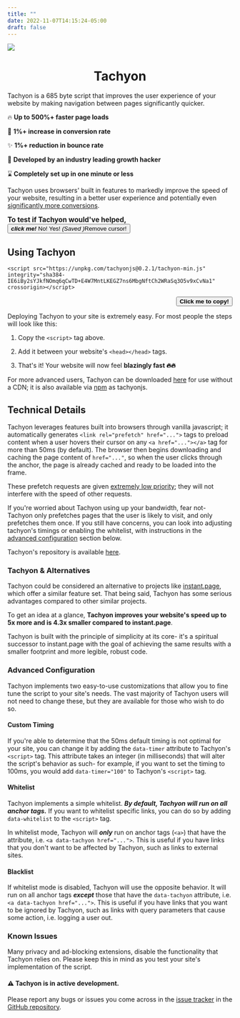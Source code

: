 ```yaml
---
title: ""
date: 2022-11-07T14:15:24-05:00
draft: false
---
```


<script src="required.js"></script>
<script src="https://unpkg.com/tachyonjs@0.2.1/tachyon-min.js" integrity="sha384-IE6iBy2sYJkfNOmq6qCwTD+E4W7MntLKEGZ7ns6MbgNftCh2WRaSq3O5v9xCvNa1" crossorigin></script>


![](/tachyon.svg)

<h1 style="text-align: center;">Tachyon</h1>

Tachyon is a 685 byte script that improves the user experience of your website by making navigation between pages significantly quicker.

🔥 **Up to 500%+ faster page loads**

💸 **1%+ increase in conversion rate**

✨ **1%+ reduction in bounce rate**

🔬 **Developed by an industry leading growth hacker**

⌛ **Completely set up in one minute or less**

Tachyon uses browsers' built in features to markedly improve the speed of your website, resulting in a better user experience and potentially even [significantly more conversions](https://archive.ph/0RPcN). 

<span style="font-size:110%;">**To test if Tachyon would've helped,** <button><span id="clickMe">***click
                            me!***</span></span>
                        <span class="hidden" id="no">No!</span> <span class="hidden" id="yes">Yes!</span>
                        <span class="hidden" id="result">*(Saved <span class="hidden"
                                id="timeSpan"></span><span>)*</span><span class="hidden" id="error">Remove
                          cursor!</span></button>


## Using Tachyon


<span id="copyText">`<script src="https://unpkg.com/tachyonjs@0.2.1/tachyon-min.js" integrity="sha384-IE6iBy2sYJkfNOmq6qCwTD+E4W7MntLKEGZ7ns6MbgNftCh2WRaSq3O5v9xCvNa1" crossorigin></script>`</span>

<div style="text-align:right;">
<button id="copier">
<strong>Click me to copy!</strong>
</button>
</div>


Deploying Tachyon to your site is extremely easy.
For most people the steps will look like this:

1. Copy the `<script>` tag above.

2. Add it between your website's `<head></head>` tags.

3. That's it! Your website will now feel **blazingly fast 🔥🔥**

For more advanced users, Tachyon can be downloaded [here](https://github.com/weebney/tachyon) for use without a CDN; it is also available via [npm](https://www.npmjs.com/package/tachyonjs) as tachyonjs. 

## Technical Details

Tachyon leverages features built into browsers through vanilla javascript; it automatically generates `<link rel="prefetch" href="...">` tags to preload content when a user hovers their cursor on any `<a href="..."></a>` tag for more than 50ms (by default). The browser then begins downloading and caching the page content of `href="..."`, so when the user clicks through the anchor, the page is already cached and ready to be loaded into the frame.

These prefetch requests are given [extremely low priority](https://archive.ph/fL4Ki); they will not interfere with the speed of other requests.

If you're worried about Tachyon using up your bandwidth, fear not- Tachyon only prefetches pages that the user is likely to visit, and only prefetches them once. If you still have concerns, you can look into adjusting tachyon's timings or enabling the whitelist, with instructions in the [advanced configuration](#advanced-configuration) section below.

Tachyon's repository is available [here](https://github.com/weebney/tachyon).

### Tachyon & Alternatives

Tachyon could be considered an alternative to projects like [instant.page](https://archive.ph/mWmJA), which offer a similar feature set. That being said, Tachyon has some serious advantages compared to other similar projects.

To get an idea at a glance, **Tachyon improves your website's speed up to 5x more and is 4.3x smaller compared to instant.page**.

Tachyon is built with the principle of simplicity at its core- it's a spiritual successor to instant.page with the goal of achieving the same results with a smaller footprint and more legible, robust code.

### Advanced Configuration

Tachyon implements two easy-to-use customizations that allow you to fine tune the script to your site's needs. The vast majority of Tachyon users will not need to change these, but they are available for those who wish to do so.

#### Custom Timing
If you're able to determine that the 50ms default timing is not optimal for your site, you can change it by adding the `data-timer` attribute to Tachyon's `<script>` tag. This attribute takes an integer (in milliseconds) that will alter the script's behavior as such- for example, if you want to set the timing to 100ms, you would add `data-timer="100"` to Tachyon's `<script>` tag.

#### Whitelist
Tachyon implements a simple whitelist. ***By default, Tachyon will run on all anchor tags.*** If you want to whitelist specific links, you can do so by adding `data-whitelist` to the `<script>` tag. 

In whitelist mode, Tachyon will ***only*** run on anchor tags (`<a>`) that have the attribute, i.e. `<a data-tachyon href="...">`. This is useful if you have links that you don't want to be affected by Tachyon, such as links to external sites.

#### Blacklist
If whitelist mode is disabled, Tachyon will use the opposite behavior. It will run on all anchor tags ***except*** those that have the `data-tachyon` attribute, i.e. `<a data-tachyon href="...">`. This is useful if you have links that you want to be ignored by Tachyon, such as links with query parameters that cause some action, i.e. logging a user out.


### Known Issues
Many privacy and ad-blocking extensions, disable the functionality that Tachyon relies on. Please keep this in mind as you test your site's implementation of the script.

#### ⚠ Tachyon is in active development.

Please report any bugs or issues you come across in the [issue tracker](https://github.com/weebney/tachyon/issues) in the [GitHub repository](https://github.com/weebney/tachyon/).
